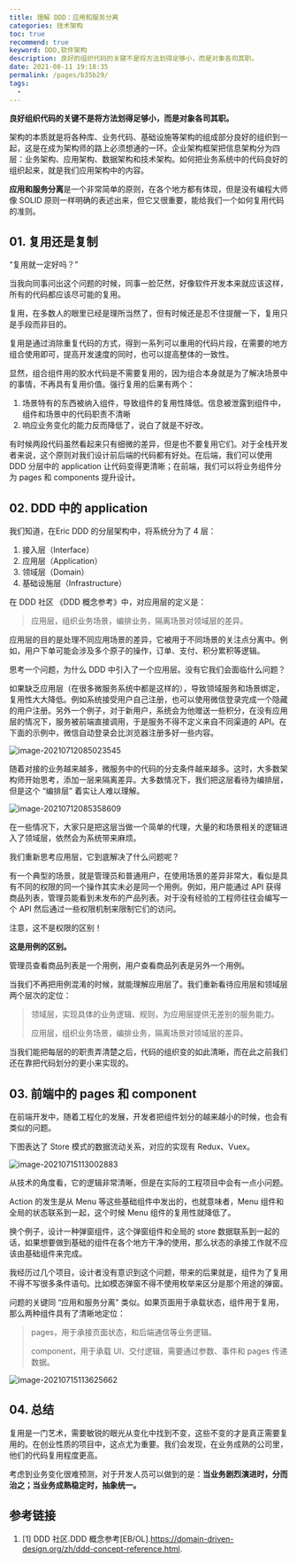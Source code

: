 ```yaml
---
title: 理解 DDD：应用和服务分离
categories: 技术架构
toc: true
recommend: true
keyword: DDD,软件架构
description: 良好的组织代码的关键不是将方法划得足够小，而是对象各司其职。
date: 2021-08-11 19:18:35
permalink: /pages/b35b29/
tags: 
  - 
---
```


**良好组织代码的关键不是将方法划得足够小，而是对象各司其职。**

架构的本质就是将各种库、业务代码、基础设施等架构的组成部分良好的组织到一起，这是在成为架构师的路上必须想通的一环。企业架构框架把信息架构分为四层：业务架构、应用架构、数据架构和技术架构。如何把业务系统中的代码良好的组织起来，就是我们应用架构中的内容。

**应用和服务分离**是一个非常简单的原则，在各个地方都有体现，但是没有编程大师像 SOLID 原则一样明确的表述出来，但它又很重要，能给我们一个如何复用代码的准则。

## 01. 复用还是复制

“复用就一定好吗？”

当我向同事问出这个问题的时候，同事一脸茫然，好像软件开发本来就应该这样，所有的代码都应该尽可能的复用。

复用，在多数人的眼里已经是理所当然了，但有时候还是忍不住提醒一下，复用只是手段而非目的。

复用是通过消除重复代码的方式，得到一系列可以重用的代码片段，在需要的地方组合使用即可，提高开发速度的同时，也可以提高整体的一致性。

显然，组合组件用的胶水代码是不需要复用的，因为组合本身就是为了解决场景中的事情，不再具有复用价值。强行复用的后果有两个：

1. 场景特有的东西被纳入组件，导致组件的复用性降低。信息被泄露到组件中，组件和场景中的代码职责不清晰
2. 响应业务变化的能力反而降低了，说白了就是不好改。

有时候两段代码虽然看起来只有细微的差异，但是也不要复用它们。对于全栈开发者来说，这个原则对我们设计前后端的代码都有好处。在后端，我们可以使用 DDD 分层中的 application 让代码变得更清晰；在前端，我们可以将业务组件分为 pages 和 components 提升设计。

## 02. DDD 中的 application  

我们知道，在Eric DDD 的分层架构中，将系统分为了 4 层：

1. 接入层（Interface）
2. 应用层（Application）
3. 领域层（Domain）
4. 基础设施层（Infrastructure）

在 DDD 社区 《DDD 概念参考》中，对应用层的定义是：

> 应用层，组织业务场景，编排业务，隔离场景对领域层的差异。

应用层的目的是处理不同应用场景的差异，它被用于不同场景的关注点分离中。例如，用户下单可能会涉及多个原子的操作，订单、支付、积分累积等逻辑。

思考一个问题，为什么 DDD 中引入了一个应用层。没有它我们会面临什么问题？

如果缺乏应用层（在很多微服务系统中都是这样的），导致领域服务和场景绑定，复用性大大降低。例如系统接受用户自己注册，也可以使用微信登录完成一个隐藏的用户注册。另外一个例子，对于新用户，系统会为他赠送一些积分，在没有应用层的情况下，服务被前端直接调用，于是服务不得不定义来自不同渠道的 API。在下面的示例中，微信自动登录会比浏览器注册多好一些内容。

![image-20210712085023545](separation-of-applications-and-services/image-20210712085023545.png)



随着对接的业务越来越多，微服务中的代码的分支条件越来越多。这时，大多数架构师开始思考，添加一层来隔离差异。大多数情况下，我们把这层看待为编排层，但是这个 “编排层” 着实让人难以理解。



![image-20210712085358609](separation-of-applications-and-services/image-20210712085358609.png)

在一些情况下，大家只是把这层当做一个简单的代理，大量的和场景相关的逻辑进入了领域层，依然会为系统带来麻烦。

我们重新思考应用层，它到底解决了什么问题呢？

有一个典型的场景，就是管理员和普通用户，在使用场景的差异非常大，看似是具有不同的权限的同一个操作其实未必是同一个用例。例如，用户能通过 API 获得商品列表，管理员能看到未发布的产品列表。对于没有经验的工程师往往会编写一个 API 然后通过一些权限机制来限制它们的访问。

注意，这不是权限的区别！

**这是用例的区别。**

管理员查看商品列表是一个用例，用户查看商品列表是另外一个用例。

当我们不再把用例混淆的时候，就能理解应用层了。我们重新看待应用层和领域层两个层次的定位：

> 领域层，实现具体的业务逻辑、规则，为应用层提供无差别的服务能力。
>
> 应用层，组织业务场景，编排业务，隔离场景对领域层的差异。

当我们能把每层的的职责弄清楚之后，代码的组织变的如此清晰，而在此之前我们还在靠把代码划分的更小来实现的。



## 03. 前端中的 pages 和 component

在前端开发中，随着工程化的发展，开发者把组件划分的越来越小的时候，也会有类似的问题。

下图表达了 Store 模式的数据流动关系，对应的实现有 Redux、Vuex。

![image-20210715113002883](separation-of-applications-and-services/image-20210715113002883.png)

从技术的角度看，它的逻辑非常清晰，但是在实际的工程项目中会有一点小问题。

Action 的发生是从 Menu 等这些基础组件中发出的，也就意味者，Menu 组件和全局的状态联系到一起，这个时候 Menu 组件的复用性就降低了。

换个例子，设计一种弹窗组件，这个弹窗组件和全局的 store 数据联系到一起的话，如果想要做到基础的组件在各个地方干净的使用，那么状态的承接工作就不应该由基础组件来完成。

我经历过几个项目，设计者没有意识到这个问题，带来的后果就是，组件为了复用不得不写很多条件语句。比如模态弹窗不得不使用枚举来区分是那个用途的弹窗。

问题的关键同 “应用和服务分离” 类似。如果页面用于承载状态，组件用于复用，那么两种组件具有了清晰地定位：

> pages，用于承接页面状态，和后端通信等业务逻辑。
>
> component，用于承载 UI、交付逻辑，需要通过参数、事件和 pages 传递数据。



![image-20210715113625662](separation-of-applications-and-services/image-20210715113625662.png)



## 04. 总结

复用是一门艺术，需要敏锐的眼光从变化中找到不变，这些不变的才是真正需要复用的。在创业性质的项目中，这点尤为重要。我们会发现，在业务成熟的公司里，他们的代码复用程度更高。

考虑到业务变化很难预测，对于开发人员可以做到的是：**当业务剧烈演进时，分而治之；当业务成熟稳定时，抽象统一。**



## 参考链接



1. [1] DDD 社区.DDD 概念参考[EB/OL].https://domain-driven-design.org/zh/ddd-concept-reference.html.

